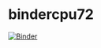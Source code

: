 # bindercpu72

[![Binder](https://mybinder.org/badge_logo.svg)](https://mybinder.org/v2/git/https%3A%2F%2Fgithub.com%2Fimraantufail%2Fbindercpu72.git/main)
